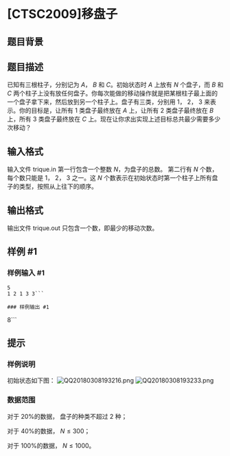 # [CTSC2009]移盘子

## 题目背景



## 题目描述

已知有三根柱子，分别记为 $A$， $B$ 和 $C$。初始状态时 $A$ 上放有 $N$ 个盘子，而 $B$ 和 $C$ 两个柱子上没有放任何盘子。你每次能做的移动操作就是把某根柱子最上面的一个盘子拿下来，然后放到另一个柱子上。盘子有三类，分别用 $1$， $2$， $3$ 来表示。你的目标是，让所有 $1$ 类盘子最终放在 $A$ 上，让所有 $2$ 类盘子最终放在 $B$ 上，所有 $3$ 类盘子最终放在 $C$ 上。现在让你求出实现上述目标总共最少需要多少次移动？

## 输入格式

输入文件 trique.in 第一行包含一个整数 $N$，为盘子的总数。
第二行有 $N$ 个数，每个数只能是 $1$， $2$， $3$ 之一。这 $N$ 个数表示在初始状态时第一个柱子上所有盘子的类型，按照从上往下的顺序。

## 输出格式

输出文件 trique.out 只包含一个数，即最少的移动次数。

## 样例 #1

### 样例输入 #1
```
5
1 2 1 3 3```

### 样例输出 #1

```
8```

## 提示

### 样例说明
初始状态如下图：
![QQ20180308193216.png](https://www.z4a.net/images/2018/03/08/QQ20180308193216.png)
![QQ20180308193233.png](https://www.z4a.net/images/2018/03/08/QQ20180308193233.png)

### 数据范围
对于 $20$%的数据， 盘子的种类不超过 $2$ 种；

对于 $40$%的数据， $N \leq 300$；

对于 $100$%的数据， $N \leq 1000$。
